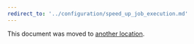 ```yaml
---
redirect_to: '../configuration/speed_up_job_execution.md'
---
```


This document was moved to [another location](../configuration/speed_up_job_execution.md).
